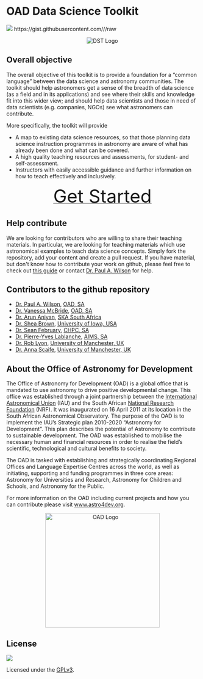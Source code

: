 OAD Data Science Toolkit
===================

<img src="https://img.shields.io/badge/Status-Heavy%20Development-red.svg?style=flat"/>
https://gist.githubusercontent.com/<username>/<gist-id>/raw
<p align="center"><img src="https://raw.githubusercontent.com/astro4dev/OAD-Data-Science-Toolkit/raw/master/img/DST_logo_250px.png" alt="DST Logo"/></p>

## Overall objective 
The overall objective of this toolkit is to provide a foundation for a “common language” between the data science and astronomy communities. The toolkit should help astronomers get a sense of the breadth of data science (as a field and in its applications) and see where their skills and knowledge fit into this wider view; and should help data scientists and those in need of data scientists (e.g. companies, NGOs)  see what astronomers can contribute.

More specifically, the toolkit will provide

- A map to existing data science resources, so that those planning data science instruction programmes in astronomy are aware of what has already been done and what can be covered.
- A high quality teaching resources and assessments, for student- and self-assessment.
- Instructors with easily accessible guidance and further information on how to teach effectively and inclusively.

<p align="center"><a href="https://github.com/astro4dev/OAD-Data-Science-Toolkit/tree/master/Teaching%20Materials"><font size="18">Get Started</font></a></p>

## Help contribute
We are looking for contributors who are willing to share their teaching materials. In particular, we are looking for teaching materials which use astronomical examples to teach data science concepts. Simply fork the repository, add your content and create a pull request. If you have material, but don't know how to contribute your work on github, please feel free to check out <a href="https://guides.github.com/activities/forking/" target="_blank">this guide</a> or contact <a href="https://www.paulanthonywilson.com/contact/" target="_blank">Dr. Paul A. Wilson</a> for help.

## Contributors to the github repository

- <a href="https://www.paulanthonywilson.com/" target="_blank">Dr. Paul A. Wilson</a>, <a href="http://www.astro4dev.org/" target="_blank">OAD, SA</a>
- <a href="vanessa.saao.ac.za" target="_blank">Dr. Vanessa McBride</a>, <a href="http://www.astro4dev.org/" target="_blank">OAD, SA</a>
- <a href="https://github.com/ArunAniyan" target="_blank">Dr. Arun Aniyan</a>, <a href="http://www.ska.ac.za/" target="_blank">SKA South Africa</a>
- <a href="http://webusers.astro.umn.edu/%7Ebrown/" target="_blank">Dr. Shea Brown</a>, <a href="https://uiowa.edu/" target="_blank">University of Iowa, USA</a>
- <a href="https://github.com/sfebruary" target="_blank">Dr. Sean February</a>, <a href="https://www.chpc.ac.za/" target="_blank">CHPC, SA</a>
- <a href="https://github.com/pylablanche" target="_blank">Dr. Pierre-Yves Lablanche</a>, <a href="https://www.aims.ac.za/" target="_blank">AIMS, SA</a>
- <a href="https://github.com/scienceguyrob" target="_blank">Dr. Rob Lyon</a>, <a href="http://www.jodrellbank.manchester.ac.uk/people/staff/profile/?ea=robert.lyon" target="_blank">University of Manchester, UK</a>
- <a href="https://github.com/scienceguyrob" target="_blank">Dr. Anna Scaife</a>, <a href="http://www.manchester.ac.uk/research/anna.scaife/" target="_blank">University of Manchester, UK</a>



## About the Office of Astronomy for Development

The Office of Astronomy for Development</a> (OAD) is a global office that is mandated to use astronomy to drive positive developmental change. This office was established through a joint partnership between the <a href="https://www.iau.org/" target="_blank">International Astronomical Union</a> (IAU) and the South African <a href="http://www.nrf.ac.za/" target="_blank">National Research Foundation</a> (NRF). It was inaugurated on 16 April 2011 at its location in the South African Astronomical Observatory. The purpose of the OAD is to implement the IAU’s Strategic plan 2010-2020 “Astronomy for Development”. This plan describes the potential of Astronomy to contribute to sustainable development. The OAD was established to mobilise the necessary human and financial resources in order to realise the field’s scientific, technological and cultural benefits to society.

The OAD is tasked with establishing and strategically coordinating Regional Offices and Language Expertise Centres across the world, as well as initiating, supporting and funding programmes in three core areas: Astronomy for Universities and Research, Astronomy for Children and Schools, and Astronomy for the Public.

For more information on the OAD including current projects and how you can contribute please visit <a href="http://www.astro4dev.org/" target="_blank">www.astro4dev.org</a>.

<p align="center"><img src="https://raw.githubusercontent.com/astro4dev/OAD-Data-Science-Toolkit/master/img/OAD_logo.png" alt="OAD Logo" width="300"/></p>

## License
<p><a href="http://www.gnu.org/licenses/gpl-3.0.html" target="_blank"><img src="https://www.gnu.org/graphics/gplv3-127x51.png"></a></p>
Licensed under the <a href="http://www.gnu.org/licenses/gpl-3.0.html" target="_blank">GPLv3</a>.